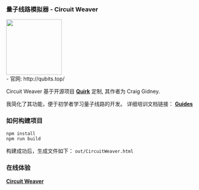 ### 量子线路模拟器 - Circuit Weaver

<div align="left">
<img src="https://qubits.oss-cn-shanghai.aliyuncs.com/images/logo.png"  width = "150"  />
</div>
- 官网: http://qubits.top/


Circuit Weaver 基于开源项目 **[Quirk](http://algassert.com/quirk)** 定制, 其作者为 Craig Gidney.

我简化了其功能，便于初学者学习量子线路的开发。
详细培训文档链接： **[Guides](http://qubits.top/guides.html)** 


### 如何构建项目

```bash
npm install
npm run build
```

构建成功后，生成文件如下：
 `out/CircuitWeaver.html` 


### 在线体验
**[Circuit Weaver](http://qubits.top/CircuitWeaver.html)** 
